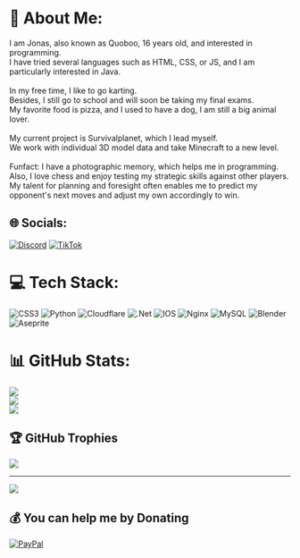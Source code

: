 # 💫 About Me:
I am Jonas, also known as Quoboo, 16 years old, and interested in programming.<br>I have tried several languages such as HTML, CSS, or JS, and I am particularly interested in Java. <br><br>In my free time, I like to go karting. <br>Besides, I still go to school and will soon be taking my final exams. <br>My favorite food is pizza, and I used to have a dog, I am still a big animal lover. <br><br>My current project is Survivalplanet, which I lead myself. <br>We work with individual 3D model data and take Minecraft to a new level.<br><br>Funfact: I have a photographic memory, which helps me in programming. <br>Also, I love chess and enjoy testing my strategic skills against other players. <br>My talent for planning and foresight often enables me to predict my opponent's next moves and adjust my own accordingly to win.


## 🌐 Socials:
[![Discord](https://img.shields.io/badge/Discord-%237289DA.svg?logo=discord&logoColor=white)](https://discord.gg/Quoboo#5238) [![TikTok](https://img.shields.io/badge/TikTok-%23000000.svg?logo=TikTok&logoColor=white)](https://tiktok.com/@jnsb27) 

# 💻 Tech Stack:
![CSS3](https://img.shields.io/badge/css3-%231572B6.svg?style=flat&logo=css3&logoColor=white) ![Python](https://img.shields.io/badge/python-3670A0?style=flat&logo=python&logoColor=ffdd54) ![Cloudflare](https://img.shields.io/badge/Cloudflare-F38020?style=flat&logo=Cloudflare&logoColor=white) ![.Net](https://img.shields.io/badge/.NET-5C2D91?style=flat&logo=.net&logoColor=white) ![IOS](https://img.shields.io/badge/IOS-%2320232a.svg?style=flat&logo=apple&logoColor=white) ![Nginx](https://img.shields.io/badge/nginx-%23009639.svg?style=flat&logo=nginx&logoColor=white) ![MySQL](https://img.shields.io/badge/mysql-%2300f.svg?style=flat&logo=mysql&logoColor=white) ![Blender](https://img.shields.io/badge/blender-%23F5792A.svg?style=flat&logo=blender&logoColor=white) ![Aseprite](https://img.shields.io/badge/Aseprite-FFFFFF?style=flat&logo=Aseprite&logoColor=#7D929E)
# 📊 GitHub Stats:
![](https://github-readme-stats.vercel.app/api?username=Quoboo&theme=vue-dark&hide_border=true&include_all_commits=true&count_private=true)<br/>
![](https://github-readme-streak-stats.herokuapp.com/?user=Quoboo&theme=vue-dark&hide_border=true)<br/>
![](https://github-readme-stats.vercel.app/api/top-langs/?username=Quoboo&theme=vue-dark&hide_border=true&include_all_commits=true&count_private=true&layout=compact)

## 🏆 GitHub Trophies
![](https://github-profile-trophy.vercel.app/?username=Quoboo&theme=gitdimmed&no-frame=true&no-bg=true&margin-w=4)

---
[![](https://visitcount.itsvg.in/api?id=Quoboo&icon=5&color=12)](https://visitcount.itsvg.in)

  ## 💰 You can help me by Donating
  [![PayPal](https://img.shields.io/badge/PayPal-00457C?style=for-the-badge&logo=paypal&logoColor=white)](https://paypal.me/beckerjonas275@gmail.com)
  

